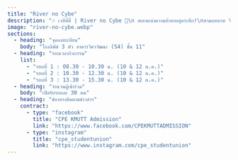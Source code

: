 ```yaml
---
title: "River no Cybe"
description: "🎶 เวทีที่สี่ | River no Cybe 🚩\n สเตจแห่งความท้าทายสุดระทึก!\nสวมบทบาท \"White Hat Hacker\"\nลงสนามจริงในรูปแบบ Capture The Flag (CTF)\nจำลองสถานการณ์ Ethical Hacking\nเพื่อค้นหาช่องโหว่ ถอดรหัส และพิชิตธงที่ซ่อนอยู่\nเรียนรู้ด้าน Cybersecurity จากประสบการณ์จริง!!"
image: "river-no-cybe.webp"
sections:
  - heading: "จุดลงทะเบียน"
    body: "โถงลิฟต์ 3 ตัว อาคารวิศววัฒนะ (S4) ชั้น 11"
  - heading: "รอบเวลากิจกรรม"
    list:
      - "รอบที่ 1 : 08.30 - 10.30 น. (10 & 12 ต.ค.)"
      - "รอบที่ 2 : 10.30 - 12.30 น. (10 & 12 ต.ค.)"
      - "รอบที่ 3 : 13.30 - 15.30 น. (10 & 12 ต.ค.)"
  - heading: "จำนวนผู้เข้าร่วม"
    body: "เปิดรับรอบละ 30 คน"
  - heading: "ช่องทางติดตามข่าวสาร"
    contract:
      - type: "facebook"
        title: "CPE KMUTT Admission"
        link: "https://www.facebook.com/CPEKMUTTADMISSION"
      - type: "instagram"
        title: "cpe_studentunion"
        link: "https://www.instagram.com/cpe_studentunion"
---
```

